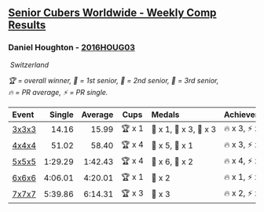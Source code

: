 <style>table {white-space: nowrap;}</style>
<link rel="stylesheet" type="text/css" href="/scw-comp/css/flags.css" />

## [Senior Cubers Worldwide - Weekly Comp Results](/scw-comp/results/)
### Daniel Houghton - [2016HOUG03](https://www.worldcubeassociation.org/persons/2016HOUG03)

<i class="flag flag-CH" />&nbsp;Switzerland

<span style="white-space: nowrap;">🏆 = overall winner</span>, <span style="white-space: nowrap;">🥇 = 1st senior</span>, <span style="white-space: nowrap;">🥈 = 2nd senior</span>, <span style="white-space: nowrap;">🥉 = 3rd senior</span>, <span style="white-space: nowrap;">🔥 = PR average</span>, <span style="white-space: nowrap;">⚡ = PR single</span>.

| Event | Single | Average | Cups | Medals | Achievements|
| :-- | --: | --: | :--: | :-- | :-- |
| [3x3x3](333.md) | 14.16 | 15.99 | 🏆 x 1 | 🥇 x 1, 🥈 x 3, 🥉 x 3 | 🔥 x 3, ⚡ x 4 |
| [4x4x4](444.md) | 51.02 | 58.40 | 🏆 x 4 | 🥇 x 5, 🥈 x 1 | 🔥 x 3, ⚡ x 2 |
| [5x5x5](555.md) | 1:29.29 | 1:42.43 | 🏆 x 4 | 🥇 x 6, 🥈 x 2 | 🔥 x 4, ⚡ x 2 |
| [6x6x6](666.md) | 4:06.01 | 4:20.01 | 🏆 x 1 | 🥇 x 2 | 🔥 x 1, ⚡ x 1 |
| [7x7x7](777.md) | 5:39.86 | 6:14.31 | 🏆 x 3 | 🥇 x 3 | 🔥 x 2, ⚡ x 2 |

<!-- Global site tag (gtag.js) - Google Analytics -->
<script async src="https://www.googletagmanager.com/gtag/js?id=UA-86348435-3"></script>
<script>window.dataLayer = window.dataLayer || []; function gtag() {dataLayer.push(arguments);} gtag('js', new Date()); gtag('config', 'UA-86348435-3');</script>
